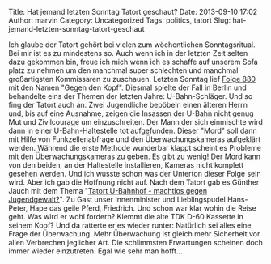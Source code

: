 Title: Hat jemand letzten Sonntag Tatort geschaut?
Date: 2013-09-10 17:02
Author: marvin
Category: Uncategorized
Tags: politics, tatort
Slug: hat-jemand-letzten-sonntag-tatort-geschaut

Ich glaube der Tatort gehört bei vielen zum wöchentlichen
Sonntagsritual. Bei mir ist es zu mindestens so. Auch wenn ich in der
letzten Zeit selten dazu gekommen bin, freue ich mich wenn ich es
schaffe auf unserem Sofa platz zu nehmen um den manchmal super
schlechten und manchmal großartigsten Kommissaren zu zuschauen. Letzten
Sonntag lief [Folge
880](http://www.tatort-fundus.de/web/folgen/chrono/ab-2010/ueb2013/880-gegen-den-kopf.html)
mit den Namen "Gegen den Kopf". Diesmal spielte der Fall in Berlin und
behandelte eins der Themen der letzten Jahre: U-Bahn-Schläger. Und so
fing der Tatort auch an. Zwei Jugendliche bepöbeln einen älteren Herrn
und, bis auf eine Ausnahme, zeigen die Insassen der U-Bahn nicht genug
Mut und Zivilcourage um einzuschreiten. Der Mann der sich einmischte
wird dann in einer U-Bahn-Haltestelle tot aufgefunden. Dieser "Mord"
soll dann mit Hilfe von Funkzellenabfrage und den Überwachungskameras
aufgeklärt werden. Während die erste Methode wunderbar klappt scheint es
Probleme mit den Überwachungskameras zu geben. Es gibt zu wenig! Der
Mord kann von den beiden, an der Haltestelle installieren, Kameras nicht
komplett gesehen werden. Und ich wusste schon was der Unterton dieser
Folge sein wird. Aber ich gab die Hoffnung nicht auf. Nach dem Tatort
gab es Günther Jauch mit dem Thema "[Tatort U-Bahnhof - machtlos gegen
Jugendgewalt?](http://daserste.ndr.de/guentherjauch/guentherjauch345.html)".
Zu Gast unser Innenminister und Lieblingspudel Hans-Peter, Hape das
geile Pferd, Friedrich. Und schon war klar wohin die Reise geht. Was
wird er wohl fordern? Klemmt die alte TDK D-60 Kassette in seinem Kopf?
Und da ratterte er es wieder runter: Natürlich sei alles eine Frage der
Überwachung. Mehr Überwachung ist gleich mehr Sicherheit vor allen
Verbrechen jeglicher Art. Die schlimmsten Erwartungen scheinen doch
immer wieder einzutreten. Egal wie sehr man hofft...

